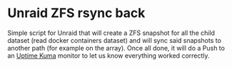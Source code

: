 # Unraid ZFS rsync back

Simple script for Unraid that will create a ZFS snapshot for all the child dataset (read docker containers dataset) and will sync said snapshots to another path (for example on the array). Once all done, it will do a Push to an [Uptime Kuma](https://github.com/louislam/uptime-kuma) monitor to let us know everything worked correctly.